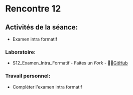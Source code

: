 # Rencontre 12

## Activités de la séance: 
- Examen intra formatif

### Laboratoire:
- S12_Examen_Intra_Formatif - Faites un *Fork* - 🔗‍💥[GitHub](https://github.com/ProgWebTransFC/A24_S11_ExamenIntra_FORMATIF)

### Travail personnel: 
- Compléter l'examen intra formatif